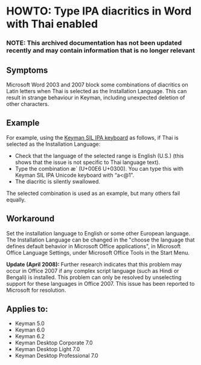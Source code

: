 # HOWTO: Type IPA diacritics in Word with Thai enabled

### **NOTE**: This archived documentation has not been updated recently and may contain information that is no longer relevant

## Symptoms

Microsoft Word 2003 and 2007 block some combinations of diacritics on Latin letters when Thai is selected as the Installation Language.  This can result in strange behaviour in Keyman, including unexpected deletion of other characters.

## Example

For example, using the [Keyman SIL IPA keyboard](http://www.keymankeyboards.com/?id=383) as follows, if Thai is selected as the Installation Language:

- Check that the language of the selected range is English (U.S.) (this shows that the issue is not specific to Thai language text).
- Type the combination æ` (U+00E6 U+0300).  You can type this with Keyman SIL IPA Unicode keyboard with “a<@1”.
- The diacritic is silently swallowed.

The selected combination is used as an example, but many others fail equally.

## Workaround

Set the installation language to English or some other European language.  The Installation Language can be changed in the "choose the language that defines default behavior in Microsoft Office applications", in Microsoft Office Language Settings, under Microsoft Office Tools in the Start Menu.

**Update (April 2008):** Further research indicates that this problem may occur in Office 2007 if any complex script language (such as Hindi or Bengali) is installed.  This problem can only be resolved by unselecting support for these languages in Office 2007.  This issue has been reported to Microsoft for resolution.

## Applies to:
* Keyman 5.0
* Keyman 6.0
* Keyman 6.2
* Keyman Desktop Corporate 7.0
* Keyman Desktop Light 7.0
* Keyman Desktop Professional 7.0